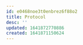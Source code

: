 ```yaml
---
id: e0468noe3t0enbrez6f88o2
title: Protocol
desc: ''
updated: 1641872770886
created: 1641871150624
---
```




